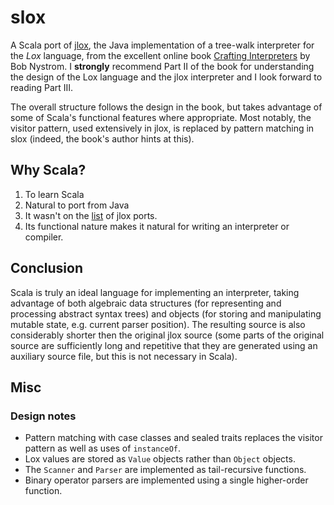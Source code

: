 # slox

A Scala port of [jlox](https://github.com/munificent/craftinginterpreters/tree/master/java),
the Java implementation of a tree-walk interpreter for the *Lox* language,
from the excellent online book [Crafting Interpreters](https://craftinginterpreters.com/)
by Bob Nystrom.
I **strongly** recommend Part II of the book for understanding the design of the Lox language
and the jlox interpreter and I look forward to reading Part III.

The overall structure follows the design in the book,
but takes advantage of some of Scala's functional features where appropriate. Most notably,
the visitor pattern, used extensively in jlox, is replaced by pattern matching in slox
(indeed, the book's author hints at this).

## Why Scala?

1. To learn Scala
2. Natural to port from Java
3. It wasn't on the
[list](https://github.com/munificent/craftinginterpreters/wiki/Lox-implementations)
of jlox ports.
4. Its functional nature makes it natural for writing an interpreter or compiler.

## Conclusion

Scala is truly an ideal language for implementing an interpreter, taking advantage of both
algebraic data structures (for representing and processing abstract syntax trees) and
objects (for storing and manipulating mutable state, e.g. current parser position).
The resulting source is also considerably shorter then the original jlox source (some parts
of the original source are sufficiently long and repetitive that they are generated using an
auxiliary source file, but this is not necessary in Scala).

## Misc

### Design notes

* Pattern matching with case classes and sealed traits replaces the visitor pattern as well as uses of `instanceOf`.
* Lox values are stored as `Value` objects rather than `Object` objects.
* The `Scanner` and `Parser` are implemented as tail-recursive functions.
* Binary operator parsers are implemented using a single higher-order function.
